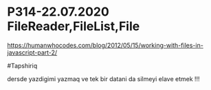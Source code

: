 # P314-22.07.2020 FileReader,FileList,File

https://humanwhocodes.com/blog/2012/05/15/working-with-files-in-javascript-part-2/

#Tapshiriq

dersde yazdigimi yazmaq ve tek bir datani da silmeyi elave etmek !!!
